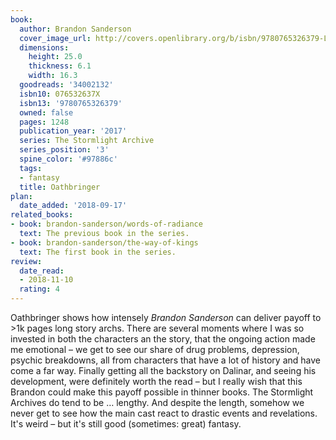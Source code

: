 ```yaml
---
book:
  author: Brandon Sanderson
  cover_image_url: http://covers.openlibrary.org/b/isbn/9780765326379-L.jpg
  dimensions:
    height: 25.0
    thickness: 6.1
    width: 16.3
  goodreads: '34002132'
  isbn10: 076532637X
  isbn13: '9780765326379'
  owned: false
  pages: 1248
  publication_year: '2017'
  series: The Stormlight Archive
  series_position: '3'
  spine_color: '#97886c'
  tags:
  - fantasy
  title: Oathbringer
plan:
  date_added: '2018-09-17'
related_books:
- book: brandon-sanderson/words-of-radiance
  text: The previous book in the series.
- book: brandon-sanderson/the-way-of-kings
  text: The first book in the series.
review:
  date_read:
  - 2018-11-10
  rating: 4
---
```


Oathbringer shows how intensely *Brandon Sanderson* can deliver payoff to &gt;1k pages long story archs. There are
several moments where I was so invested in both the characters an the story, that the ongoing action made me emotional –
we get to see our share of drug problems, depression, psychic breakdowns, all from characters that have a lot of history
and have come a far way. Finally getting all the backstory on Dalinar, and seeing his development, were definitely worth
the read – but I really wish that this Brandon could make this payoff possible in thinner books.
The Stormlight Archives do tend to be … lengthy. And despite the length, somehow we never get to see how the main cast
react to drastic events and revelations. It's weird – but it's still good (sometimes: great) fantasy.
